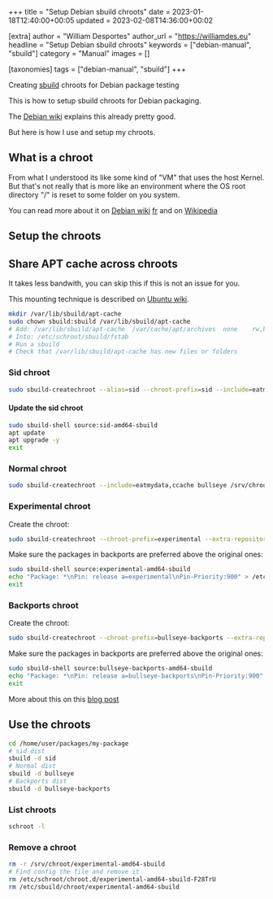 +++
title = "Setup Debian sbuild chroots"
date = 2023-01-18T12:40:00+00:05
updated = 2023-02-08T14:36:00+00:02

[extra]
author = "William Desportes"
author_url = "https://williamdes.eu"
headline = "Setup Debian sbuild chroots"
keywords = ["debian-manual", "sbuild"]
category = "Manual"
images = []


[taxonomies]
tags = ["debian-manual", "sbuild"]
+++

Creating [sbuild](https://wiki.debian.org/sbuild) chroots for Debian package testing

<!-- more -->

This is how to setup sbuild chroots for Debian packaging.

The [Debian wiki](https://wiki.debian.org/sbuild) explains this already pretty good.

But here is how I use and setup my chroots.

## What is a chroot

From what I understood its like some kind of "VM" that uses the host Kernel.
But that's not really that is more like an environment where the OS root directory "/" is reset to some folder on you system.

You can read more about it on [Debian wiki](https://wiki.debian.org/chroot) [fr](https://wiki.debian.org/fr/Chroot) and on [Wikipedia](https://en.wikipedia.org/wiki/Chroot)

## Setup the chroots

## Share APT cache across chroots

It takes less bandwith, you can skip this if this is not an issue for you.

This mounting technique is described on [Ubuntu wiki](https://wiki.ubuntu.com/SimpleSbuild).

```sh
mkdir /var/lib/sbuild/apt-cache
sudo chown sbuild:sbuild /var/lib/sbuild/apt-cache
# Add: /var/lib/sbuild/apt-cache  /var/cache/apt/archives  none    rw,bind 0   0
# Into: /etc/schroot/sbuild/fstab
# Run a sbuild
# Check that /var/lib/sbuild/apt-cache has new files or folders
```

### Sid chroot

```sh
sudo sbuild-createchroot --alias=sid --chroot-prefix=sid --include=eatmydata,ccache sid /srv/chroot/sid-amd64-sbuild http://ftp.fr.debian.org/debian
```

#### Update the sid chroot

```sh
sudo sbuild-shell source:sid-amd64-sbuild
apt update
apt upgrade -y
exit
```

### Normal chroot

```sh
sudo sbuild-createchroot --include=eatmydata,ccache bullseye /srv/chroot/bullseye-amd64-sbuild http://ftp.fr.debian.org/debian
```

### Experimental chroot

Create the chroot:

```sh
sudo sbuild-createchroot --chroot-prefix=experimental --extra-repository='deb http://deb.debian.org/debian experimental main' --include=eatmydata,ccache bullseye /srv/chroot/experimental-amd64-sbuild http://ftp.fr.debian.org/debian
```

Make sure the packages in backports are preferred above the original ones:

```sh
sudo sbuild-shell source:experimental-amd64-sbuild
echo "Package: *\nPin: release a=experimental\nPin-Priority:900" > /etc/apt/preferences.d/experimental.pref
exit
```

### Backports chroot

Create the chroot:

```sh
sudo sbuild-createchroot --chroot-prefix=bullseye-backports --extra-repository='deb http://deb.debian.org/debian bullseye-backports main' --include=eatmydata,ccache bullseye /srv/chroot/bullseye-backports-amd64-sbuild http://ftp.fr.debian.org/debian
```

Make sure the packages in backports are preferred above the original ones:

```sh
sudo sbuild-shell source:bullseye-backports-amd64-sbuild
echo "Package: *\nPin: release a=bullseye-backports\nPin-Priority:900" > /etc/apt/preferences.d/bullseye-backports.pref
exit
```

More about this on this [blog post](https://aerostitch.github.io/linux_and_unix/debian/sbuild_with_experimental_distribution.html)

## Use the chroots

```sh
cd /home/user/packages/my-package
# sid dist
sbuild -d sid
# Normal dist
sbuild -d bullseye
# Backports dist
sbuild -d bullseye-backports
```

### List chroots

```sh
schroot -l
```

### Remove a chroot

```sh
rm -r /srv/chroot/experimental-amd64-sbuild
# Find config the file and remove it
rm /etc/schroot/chroot.d/experimental-amd64-sbuild-F28TrU
rm /etc/sbuild/chroot/experimental-amd64-sbuild
```
